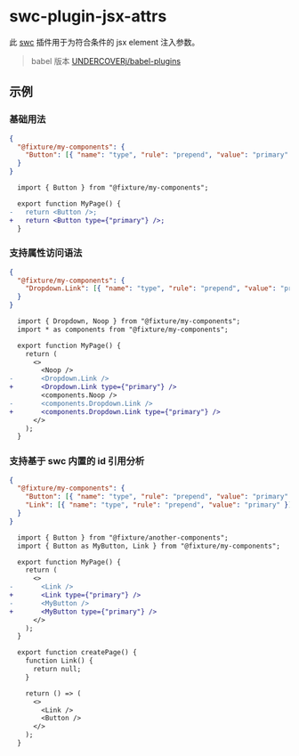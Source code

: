 # swc-plugin-jsx-attrs

此 [swc](http://swc.rs) 插件用于为符合条件的 jsx element 注入参数。

> babel 版本 [UNDERCOVERj/babel-plugins](https://github.com/UNDERCOVERj/babel-plugins/tree/c19c8a28bbc533791cdcc5372770e70299c8e326/packages/babel-plugin-jsx-append-key-value)

## 示例

### 基础用法

```json
{
  "@fixture/my-components": {
    "Button": [{ "name": "type", "rule": "prepend", "value": "primary" }]
  }
}
```

```diff
  import { Button } from "@fixture/my-components";

  export function MyPage() {
-   return <Button />;
+   return <Button type={"primary"} />;
  }
```

### 支持属性访问语法

```json
{
  "@fixture/my-components": {
    "Dropdown.Link": [{ "name": "type", "rule": "prepend", "value": "primary" }]
  }
}
```

```diff
  import { Dropdown, Noop } from "@fixture/my-components";
  import * as components from "@fixture/my-components";

  export function MyPage() {
    return (
      <>
        <Noop />
-       <Dropdown.Link />
+       <Dropdown.Link type={"primary"} />
        <components.Noop />
-       <components.Dropdown.Link />
+       <components.Dropdown.Link type={"primary"} />
      </>
    );
  }
```

### 支持基于 swc 内置的 id 引用分析

```json
{
  "@fixture/my-components": {
    "Button": [{ "name": "type", "rule": "prepend", "value": "primary" }],
    "Link": [{ "name": "type", "rule": "prepend", "value": "primary" }]
  }
}
```

```diff
  import { Button } from "@fixture/another-components";
  import { Button as MyButton, Link } from "@fixture/my-components";

  export function MyPage() {
    return (
      <>
-       <Link />
+       <Link type={"primary"} />
-       <MyButton />
+       <MyButton type={"primary"} />
      </>
    );
  }

  export function createPage() {
    function Link() {
      return null;
    }

    return () => (
      <>
        <Link />
        <Button />
      </>
    );
  }
```
